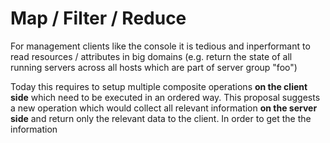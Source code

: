 # Map / Filter / Reduce

For management clients like the console it is tedious and inperformant to read resources / attributes in big domains (e.g. return the state of all running servers across all hosts which are part of server group "foo")

Today this requires to setup multiple composite operations **on the client side** which need to be executed in an ordered way. This proposal suggests a new operation which would collect all relevant information **on the server side** and return only the relevant data to the client. In order to get the the information

